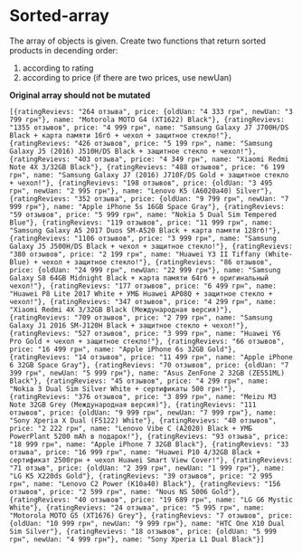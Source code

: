 # Sorted-array

The array of objects is given. Create two functions that return sorted products in decending order:   
1) according to rating  
2) according to price (if there are two prices, use newUan)  

**Original array should not be mutated**  


`[{ratingRevievs: "264 отзыва", price: {oldUan: "4 333 грн", newUan: "3 799 грн"}, name: "Motorola MOTO G4 (XT1622) Black"}, {ratingRevievs: "1355 отзывов", price: "4 999 грн", name: "Samsung Galaxy J7 J700H/DS Black + карта памяти 16гб + чехол + защитное стекло!"}, {ratingRevievs: "426 отзывов", price: "5 199 грн", name: "Samsung Galaxy J5 (2016) J510H/DS Black + защитное стекло + чехол!"}, {ratingRevievs: "403 отзыва", price: "4 349 грн", name: "Xiaomi Redmi Note 4X 3/32GB Black"}, {ratingRevievs: "488 отзывов", price: "6 199 грн", name: "Samsung Galaxy J7 (2016) J710F/DS Gold + защитное стекло + чехол!"}, {ratingRevievs: "198 отзывов", price: {oldUan: "3 495 грн", newUan: "2 995 грн"}, name: "Lenovo K5 (A6020a40) Silver"}, {ratingRevievs: "352 отзыва", price: {oldUan: "9 799 грн", newUan: "7 999 грн"}, name: "Apple iPhone 5s 16GB Space Gray"}, {ratingRevievs: "59 отзывов", price: "5 999 грн", name: "Nokia 5 Dual Sim Tempered Blue"}, {ratingRevievs: "119 отзывов", price: "11 999 грн", name: "Samsung Galaxy A5 2017 Duos SM-A520 Black + карта памяти 128гб!"}, {ratingRevievs: "1106 отзывов", price: "3 999 грн", name: "Samsung Galaxy J5 J500H/DS Black + чехол + защитное стекло!"}, {ratingRevievs: "380 отзывов", price: "2 199 грн", name: "Huawei Y3 II Tiffany (White-Blue) + чехол + защитное стекло!"}, {ratingRevievs: "86 отзывов", price: {oldUan: "24 999 грн", newUan: "22 999 грн"}, name: "Samsung Galaxy S8 64GB Midnight Black + карта памяти 64гб + оригинальный чехол!"}, {ratingRevievs: "177 отзывов", price: "6 499 грн", name: "Huawei P8 Lite 2017 White + УМБ Huawei AP08Q + защитное стекло + чехол!"}, {ratingRevievs: "347 отзывов", price: "4 299 грн", name: "Xiaomi Redmi 4X 3/32GB Black (Международная версия)"}, {ratingRevievs: "709 отзывов", price: "2 799 грн", name: "Samsung Galaxy J1 2016 SM-J120H Black + защитное стекло + чехол!"}, {ratingRevievs: "527 отзывов", price: "3 999 грн", name: "Huawei Y6 Pro Gold + чехол + защитное стекло!"}, {ratingRevievs: "66 отзывов", price: "16 499 грн", name: "Apple iPhone 6s 32GB Gold"}, {ratingRevievs: "14 отзывов", price: "11 499 грн", name: "Apple iPhone 6 32GB Space Gray"}, {ratingRevievs: "70 отзывов", price: {oldUan: "7 399 грн", newUan: "5 999 грн"}, name: "Asus ZenFone 2 32GB (ZE551ML) Black"}, {ratingRevievs: "45 отзывов", price: "4 299 грн", name: "Nokia 3 Dual Sim Silver White + сертификаты 500 грн!"}, {ratingRevievs: "376 отзывов", price: "3 899 грн", name: "Meizu M3 Note 32GB Grey (Международная версия)"}, {ratingRevievs: "111 отзывов", price: {oldUan: "9 999 грн", newUan: "7 999 грн"}, name: "Sony Xperia X Dual (F5122) White"}, {ratingRevievs: "40 отзывов", price: "2 222 грн", name: "Lenovo Vibe C (A2020) Black + УМБ PowerPlant 5200 mAh в подарок!"}, {ratingRevievs: "93 отзыва", price: "18 999 грн", name: "Apple iPhone 7 32GB Black"}, {ratingRevievs: "33 отзыва", price: "16 999 грн", name: "Huawei P10 4/32GB Black + сертификат 2500грн + чехол Huawei Smart View Cover!"}, {ratingRevievs: "71 отзыв", price: {oldUan: "2 399 грн", newUan: "1 999 грн"}, name: "LG K5 X220ds Gold"}, {ratingRevievs: "39 отзывов", price: "2 995 грн", name: "Lenovo C2 Power (K10a40) Black"}, {ratingRevievs: "156 отзывов", price: "2 599 грн", name: "Nous NS 5006 Gold"}, {ratingRevievs: "40 отзывов", price: "19 689 грн", name: "LG G6 Mystic White"}, {ratingRevievs: "24 отзыва", price: "5 995 грн", name: "Motorola MOTO G5 (XT1676) Grey"}, {ratingRevievs: "7 отзывов", price: {oldUan: "10 999 грн", newUan: "9 999 грн"}, name: "HTC One X10 Dual Sim Silver"}, {ratingRevievs: "18 отзывов", price: {oldUan: "5 999 грн", newUan: "4 999 грн"}, name: "Sony Xperia L1 Dual Black"}]`
